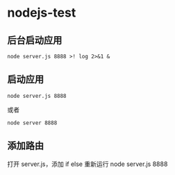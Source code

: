 # nodejs-test

## 后台启动应用
`node server.js 8888 >! log 2>&1 &`

## 启动应用
`node server.js 8888`

或者

`node server 8888`

## 添加路由
打开 server.js，添加 if else
重新运行 node server.js 8888
